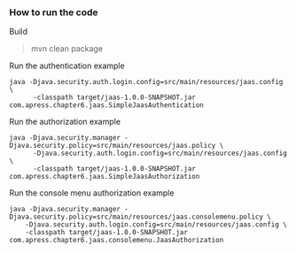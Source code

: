 ### How to run the code

Build
> mvn clean package

Run the authentication example
```
java -Djava.security.auth.login.config=src/main/resources/jaas.config \
      -classpath target/jaas-1.0.0-SNAPSHOT.jar com.apress.chapter6.jaas.SimpleJaasAuthentication
```

Run the authorization example
```
java -Djava.security.manager -Djava.security.policy=src/main/resources/jaas.policy \
      -Djava.security.auth.login.config=src/main/resources/jaas.config \
      -classpath target/jaas-1.0.0-SNAPSHOT.jar com.apress.chapter6.jaas.SimpleJaasAuthorization
```

Run the console menu authorization example
```
java -Djava.security.manager -Djava.security.policy=src/main/resources/jaas.consolemenu.policy \
    -Djava.security.auth.login.config=src/main/resources/jaas.config \
    -classpath target/jaas-1.0.0-SNAPSHOT.jar com.apress.chapter6.jaas.consolemenu.JaasAuthorization
```